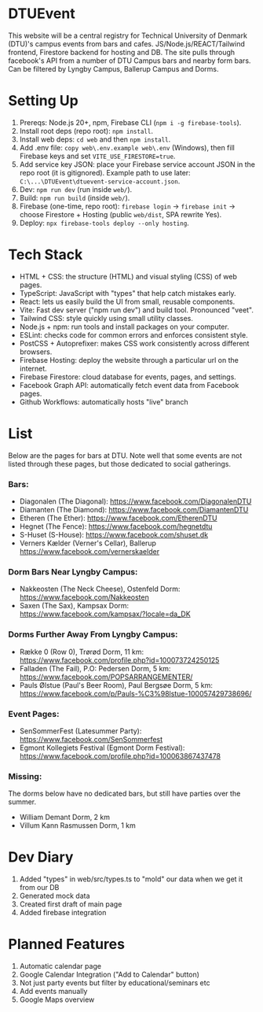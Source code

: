 # DTUEvent
This website will be a central registry for Technical University of Denmark (DTU)'s campus events from bars and cafes. JS/Node.js/REACT/Tailwind frontend, Firestore backend for hosting and DB. The site pulls through facebook's API from a number of DTU Campus bars and nearby form bars. Can be filtered by Lyngby Campus, Ballerup Campus and Dorms. 

# Setting Up
1. Prereqs: Node.js 20+, npm, Firebase CLI (`npm i -g firebase-tools`).
2. Install root deps (repo root): `npm install`.
3. Install web deps: `cd web` and then `npm install`.
4. Add .env file: `copy web\.env.example web\.env` (Windows), then fill Firebase keys and set `VITE_USE_FIRESTORE=true`.
5. Add service key JSON: place your Firebase service account JSON in the repo root (it is gitignored). Example path to use later: `C:\...\DTUEvent\dtuevent-service-account.json`.
6. Dev: `npm run dev` (run inside `web/`).
7. Build: `npm run build` (inside `web/`).
8. Firebase (one-time, repo root): `firebase login` → `firebase init` → choose Firestore + Hosting (public `web/dist`, SPA rewrite Yes).
9. Deploy: `npx firebase-tools deploy --only hosting`.

# Tech Stack
- HTML + CSS: the structure (HTML) and visual styling (CSS) of web pages.
- TypeScript: JavaScript with "types" that help catch mistakes early.
- React: lets us easily build the UI from small, reusable components.
- Vite: Fast dev server ("npm run dev") and build tool. Pronounced "veet".
- Tailwind CSS: style quickly using small utility classes.
- Node.js + npm: run tools and install packages on your computer.
- ESLint: checks code for common errors and enforces consistent style.
- PostCSS + Autoprefixer: makes CSS work consistently across different browsers.
- Firebase Hosting: deploy the website through a particular url on the internet.
- Firebase Firestore: cloud database for events, pages, and settings.
- Facebook Graph API: automatically fetch event data from Facebook pages.
- Github Workflows: automatically hosts "live" branch 

# List
Below are the pages for bars at DTU. Note well that some events are not listed through these pages, but those dedicated to social gatherings.

### Bars:
- Diagonalen (The Diagonal): https://www.facebook.com/DiagonalenDTU
- Diamanten (The Diamond): https://www.facebook.com/DiamantenDTU
- Etheren (The Ether): https://www.facebook.com/EtherenDTU 
- Hegnet (The Fence): https://www.facebook.com/hegnetdtu
- S-Huset (S-House): https://www.facebook.com/shuset.dk
- Verners Kælder (Verner's Cellar), Ballerup https://www.facebook.com/vernerskaelder

### Dorm Bars Near Lyngby Campus:
- Nakkeosten (The Neck Cheese), Ostenfeld Dorm: https://www.facebook.com/Nakkeosten
- Saxen (The Sax), Kampsax Dorm: https://www.facebook.com/kampsax/?locale=da_DK 

### Dorms Further Away From Lyngby Campus:
- Række 0 (Row 0), Trørød Dorm, 11 km: https://www.facebook.com/profile.php?id=100073724250125
- Falladen (The Fail), P.O: Pedersen Dorm, 5 km: https://www.facebook.com/POPSARRANGEMENTER/
- Pauls Ølstue (Paul's Beer Room), Paul Bergsøe Dorm, 5 km: https://www.facebook.com/p/Pauls-%C3%98lstue-100057429738696/ 

### Event Pages:
- SenSommerFest (Latesummer Party): https://www.facebook.com/SenSommerfest
- Egmont Kollegiets Festival (Egmont Dorm Festival): https://www.facebook.com/profile.php?id=100063867437478

### Missing:
The dorms below have no dedicated bars, but still have parties over the summer. 
- William Demant Dorm, 2 km 
- Villum Kann Rasmussen Dorm, 1 km

# Dev Diary
1. Added "types" in web/src/types.ts to "mold" our data when we get it from our DB 
2. Generated mock data
3. Created first draft of main page
4. Added firebase integration 

# Planned Features
1. Automatic calendar page
2. Google Calendar Integration ("Add to Calendar" button)
3. Not just party events but filter by educational/seminars etc
4. Add events manually 
5. Google Maps overview
